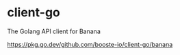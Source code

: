 # client-go
The Golang API client for Banana

https://pkg.go.dev/github.com/booste-io/client-go/banana